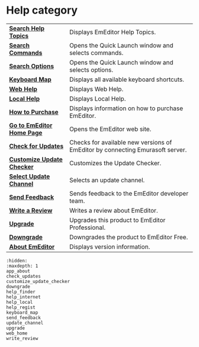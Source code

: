 # Help category

|     |     |
| --- | --- |
| **[Search Help Topics](help_finder)** | Displays EmEditor Help Topics. |
| **[Search Commands](../tools/ql_commands)** | Opens the Quick Launch window and selects commands. |
| **[Search Options](../tools/ql_options)** | Opens the Quick Launch window and selects options. |
| **[Keyboard Map](keyboard_map)** | Displays all available keyboard shortcuts. |
| **[Web Help](help_internet)** | Displays Web Help. |
| [**Local Help**](help_local) | Displays Local Help. |
| **[How to Purchase](help_regist)** | Displays information on how to purchase EmEditor. |
| **[Go to EmEditor Home Page](web_home)** | Opens the EmEditor web site. |
| **[Check for Updates](check_updates)** | Checks for available new versions of EmEditor by connecting Emurasoft server. |
| **[Customize Update Checker](customize_update_checker)** | Customizes the Update Checker. |
| **[Select Update Channel](update_channel)** | Selects an update channel. |
| **[Send Feedback](send_feedback)** | Sends feedback to the EmEditor developer team. |
| **[Write a Review](write_review)** | Writes a review about EmEditor. |
| **[Upgrade](upgrade)** | Upgrades this product to EmEditor Professional. |
| **[Downgrade](downgrade)** | Downgrades the product to EmEditor Free. |
| **[About EmEditor](app_about)** | Displays version information. |


```{toctree}
:hidden:
:maxdepth: 1
app_about
check_updates
customize_update_checker
downgrade
help_finder
help_internet
help_local
help_regist
keyboard_map
send_feedback
update_channel
upgrade
web_home
write_review
```
